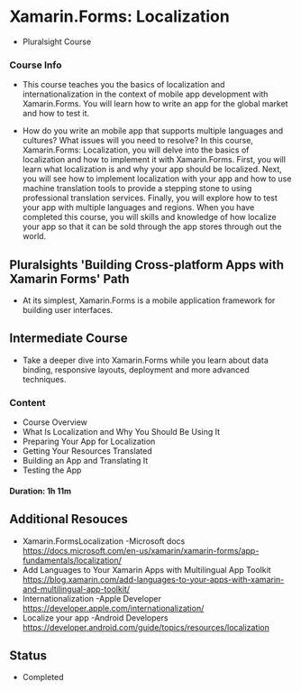 # Xamarin.Forms: Localization
- Pluralsight Course

### Course Info

- This course teaches you the basics of localization and internationalization in the context of mobile app development with Xamarin.Forms. You will learn how to write an app for the global market and how to test it.

- How do you write an mobile app that supports multiple languages and cultures? What issues will you need to resolve? In this course, Xamarin.Forms: Localization, you will delve into the basics of localization and how to implement it with Xamarin.Forms. First, you will learn what localization is and why your app should be localized. Next, you will see how to implement localization with your app and how to use machine translation tools to provide a stepping stone to using professional translation services. Finally, you will explore how to test your app with multiple languages and regions. When you have completed this course, you will skills and knowledge of how localize your app so that it can be sold through the app stores through out the world.

## Pluralsights 'Building Cross-platform Apps with Xamarin Forms' Path
- At its simplest, Xamarin.Forms is a mobile application framework for building user interfaces.

## Intermediate Course
- Take a deeper dive into Xamarin.Forms while you learn about data binding, responsive layouts, deployment and more advanced techniques.

### Content

- Course Overview
- What Is Localization and Why You Should Be Using It
- Preparing Your App for Localization
- Getting Your Resources Translated
- Building an App and Translating It
- Testing the App

#### Duration: 1h 11m


## Additional Resouces

- Xamarin.FormsLocalization -Microsoft docs https://docs.microsoft.com/en-us/xamarin/xamarin-forms/app-fundamentals/localization/
- Add Languages to Your Xamarin Apps with Multilingual App Toolkit https://blog.xamarin.com/add-languages-to-your-apps-with-xamarin-and-multilingual-app-toolkit/
- Internationalization -Apple Developer https://developer.apple.com/internationalization/
- Localize your app -Android Developers https://developer.android.com/guide/topics/resources/localization

## Status

- Completed